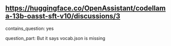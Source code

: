 ## https://huggingface.co/OpenAssistant/codellama-13b-oasst-sft-v10/discussions/3

contains_question: yes

question_part: But it says vocab.json is missing